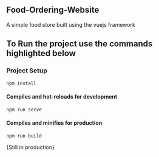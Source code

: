 ## Food-Ordering-Website

A simple food store built using the vuejs framework

## To Run the project use the commands highlighted below

### Project Setup
```
npm install
```

#### Compiles and hot-reloads for development
```
npm run serve
```

#### Compiles and minifies for production
```
npm run build
```

{Still in production}
